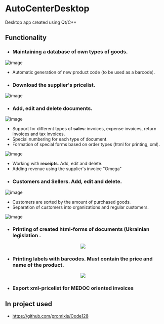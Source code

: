 # AutoCenterDesktop
Desktop app created using Qt/C++

## Functionality
- ### Maintaining a database of own types of goods.

![image](https://user-images.githubusercontent.com/43709724/150022375-b26eb66e-799f-4a0c-b7f4-2a817144d375.png)

- Automatic generation of new product code (to be used as a barcode).

- ### Download the supplier's pricelist.

![image](https://user-images.githubusercontent.com/43709724/150023152-efa1763d-9a3a-47c9-884f-13e6f83226eb.png)


- ### Add, edit and delete documents.

![image](https://user-images.githubusercontent.com/43709724/150021430-f8c6c0b7-496b-4b81-841b-82a21d163308.png)

- Support for different types of **sales**: invoices, expense invoices, return invoices and tax invoices.
- Special numbering for each type of document.
- Formation of special forms based on order types (html for printing, xml).

![image](https://user-images.githubusercontent.com/43709724/150021542-0b5425b2-eb14-497f-83ce-65ffbc684cd7.png)

- Working with **receipts**. Add, edit and delete.
- Adding revenue using the supplier's invoice "Omega"
- ### **Customers** and **Sellers**. Add, edit and delete.

![image](https://user-images.githubusercontent.com/43709724/150021949-d3f8aaec-2374-45e3-96cf-146e25b195fd.png)

- Customers are sorted by the amount of purchased goods.
- Separation of customers into organizations and regular customers.

![image](https://user-images.githubusercontent.com/43709724/150022120-7542681e-2336-4a3e-a7d1-4ab0fb7af5e0.png)

- ### Printing of created html-forms of documents (Ukrainian legislation .
<p align="center">
  <img align="center" src="https://user-images.githubusercontent.com/43709724/150021858-9cf83dcc-1694-436d-9ae5-7d83873cf405.png">
</p>

- ### Printing labels with barcodes. Must contain the price and name of the product.
<p align="center">
  <img align="center" src="https://user-images.githubusercontent.com/43709724/150022510-9f9972bd-2bc8-42e8-9129-b015f746c0a8.png">
</p>

- ### Export xml-pricelist for MEDOC oriented invoices

## In project used
- https://github.com/promixis/Code128
